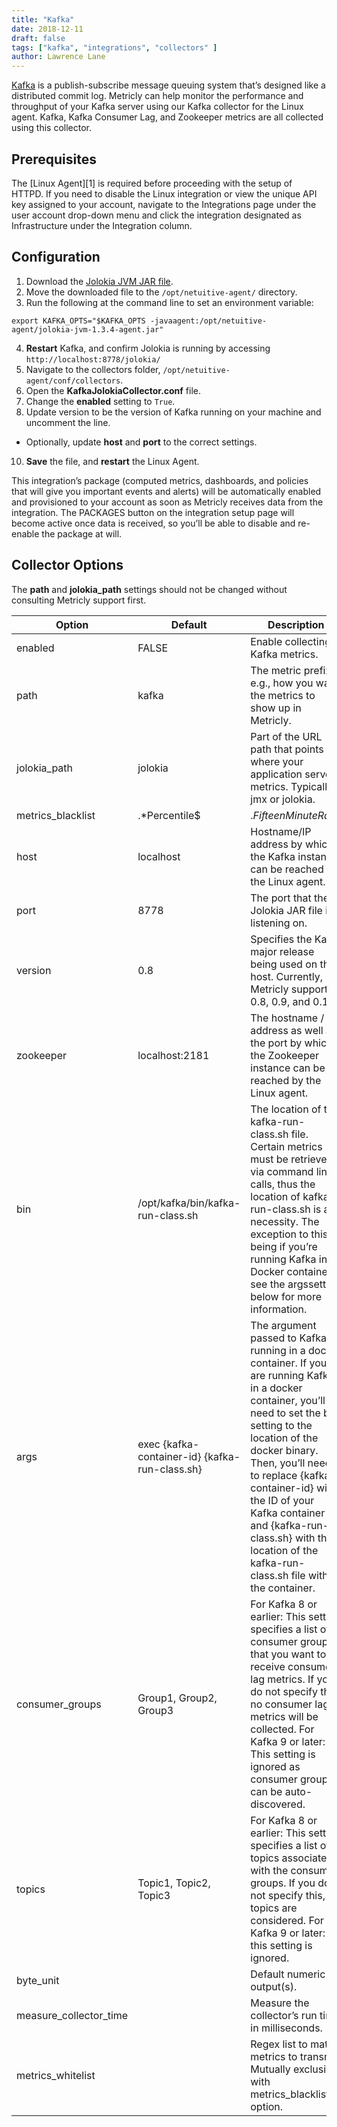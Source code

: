 ```yaml
---
title: "Kafka"
date: 2018-12-11
draft: false
tags: ["kafka", "integrations", "collectors" ]
author: Lawrence Lane
---
```

[Kafka](http://kafka.apache.org/) is a publish-subscribe message queuing system that’s designed like a distributed commit log. Metricly can help monitor the performance and throughput of your Kafka server using our Kafka collector for the Linux agent. Kafka, Kafka Consumer Lag, and Zookeeper metrics are all collected using this collector.

## Prerequisites

The [Linux Agent][1] is required before proceeding with the setup of HTTPD. If you need to disable the Linux integration or view the unique API key assigned to your account, navigate to the Integrations page under the user account drop-down menu and click the integration designated as Infrastructure under the Integration column.

## Configuration

1. Download the [Jolokia JVM JAR file](http://search.maven.org/remotecontent?filepath=org/jolokia/jolokia-jvm/1.3.4/jolokia-jvm-1.3.4-agent.jar).
2. Move the downloaded file to the `/opt/netuitive-agent/` directory.
3. Run the following at the command line to set an environment variable:
```
export KAFKA_OPTS="$KAFKA_OPTS -javaagent:/opt/netuitive-agent/jolokia-jvm-1.3.4-agent.jar"
```
4. **Restart** Kafka, and confirm Jolokia is running by accessing `http://localhost:8778/jolokia/`
5. Navigate to the collectors folder, `/opt/netuitive-agent/conf/collectors`.
6. Open the **KafkaJolokiaCollector.conf** file.
7. Change the **enabled** setting to `True`.
8. Update version to be the version of Kafka running on your machine and uncomment the line.
  - Optionally, update **host** and **port** to the correct settings.
10. **Save** the file, and **restart** the Linux Agent.

This integration’s package (computed metrics, dashboards, and policies that will give you important events and alerts) will be automatically enabled and provisioned to your account as soon as Metricly receives data from the integration. The PACKAGES button on the integration setup page will become active once data is received, so you’ll be able to disable and re-enable the package at will.

## Collector Options

The **path** and **jolokia_path** settings should not be changed without consulting Metricly support first.

| Option                 | Default                                                                                                                                                 | Description                                                                                                                                                                                                                                                                                                                                                                |
|------------------------|---------------------------------------------------------------------------------------------------------------------------------------------------------|----------------------------------------------------------------------------------------------------------------------------------------------------------------------------------------------------------------------------------------------------------------------------------------------------------------------------------------------------------------------------|
| enabled                | FALSE                                                                                                                                                   | Enable collecting Kafka metrics.                                                                                                                                                                                                                                                                                                                                           |
| path                   | kafka                                                                                                                                                   | The metric prefix, e.g., how you want the metrics to show up in Metricly.                                                                                                                                                                                                                                                                                                  |
| jolokia_path           | jolokia                                                                                                                                                 | Part of the URL path that points to where your application serves metrics. Typically jmx or jolokia.                                                                                                                                                                                                                                                                       |
| metrics_blacklist      | .*Percentile$|.*FifteenMinuteRate.*|.*FiveMinuteRate.*|.*\.MeanRate$|.*\.OneMinuteRate.*|.*\.StdDev$|.*Metadata.*|.*__consumer_offsets.*|.*\.(Min|Max)$ | Regex list to match metrics to block. Mutually exclusive with metrics_whitelist option.                                                                                                                                                                                                                                                                                    |
| host                   | localhost                                                                                                                                               | Hostname/IP address by which the Kafka instance can be reached by the Linux agent.                                                                                                                                                                                                                                                                                         |
| port                   | 8778                                                                                                                                                    | The port that the Jolokia JAR file is listening on.                                                                                                                                                                                                                                                                                                                        |
| version                | 0.8                                                                                                                                                     | Specifies the Kafka major release being used on the host. Currently, Metricly supports 0.8, 0.9, and 0.10.                                                                                                                                                                                                                                                                 |
| zookeeper              | localhost:2181                                                                                                                                          | The hostname / IP address as well as the port by which the Zookeeper instance can be reached by the Linux agent.                                                                                                                                                                                                                                                           |
| bin                    | /opt/kafka/bin/kafka-run-class.sh                                                                                                                       | The location of the kafka-run-class.sh file. Certain metrics must be retrieved via command line calls, thus the location of kafka-run-class.sh is a necessity. The exception to this being if you’re running Kafka in a Docker container; see the argssetting below for more information.                                                                                  |
| args                   | exec {kafka-container-id} {kafka-run-class.sh}                                                                                                          | The argument passed to Kafka running in a docker container. If you are running Kafka in a docker container, you’ll need to set the bin setting to the location of the docker binary. Then, you’ll need to replace {kafka-container-id} with the ID of your Kafka container and {kafka-run-class.sh} with the location of the kafka-run-class.sh file within the container. |
| consumer_groups        | Group1, Group2, Group3                                                                                                                                  | For Kafka 8 or earlier: This setting specifies a list of consumer groups that you want to receive consumer lag metrics. If you do not specify this, no consumer lag metrics will be collected. For Kafka 9 or later: This setting is ignored as consumer groups can be auto-discovered.                                                                                    |
| topics                 | Topic1, Topic2, Topic3                                                                                                                                  | For Kafka 8 or earlier: This setting specifies a list of topics associated with the consumer groups. If you do not specify this, all topics are considered. For Kafka 9 or later: this setting is ignored.                                                                                                                                                                 |
| byte_unit              |                                                                                                                                                         | Default numeric output(s).                                                                                                                                                                                                                                                                                                                                                 |
| measure_collector_time |                                                                                                                                                         | Measure the collector’s run time in milliseconds.                                                                                                                                                                                                                                                                                                                          |
| metrics_whitelist      |                                                                                                                                                         | Regex list to match metrics to transmit. Mutually exclusive with metrics_blacklist option.                                                                                                                                                                                                                                                                                 |
